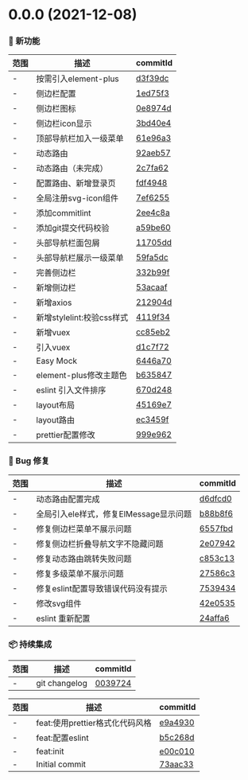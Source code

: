 # 0.0.0 (2021-12-08)

### 🌟 新功能
范围|描述|commitId
--|--|--
 - | 按需引入element-plus | [d3f39dc](https://github.com/Calvin66/vite-vue3-admin/commit/d3f39dc)
 - | 侧边栏配置 | [1ed75f3](https://github.com/Calvin66/vite-vue3-admin/commit/1ed75f3)
 - | 侧边栏图标 | [0e8974d](https://github.com/Calvin66/vite-vue3-admin/commit/0e8974d)
 - | 侧边栏icon显示 | [3bd40e4](https://github.com/Calvin66/vite-vue3-admin/commit/3bd40e4)
 - | 顶部导航栏加入一级菜单 | [61e96a3](https://github.com/Calvin66/vite-vue3-admin/commit/61e96a3)
 - | 动态路由 | [92aeb57](https://github.com/Calvin66/vite-vue3-admin/commit/92aeb57)
 - | 动态路由（未完成） | [2c7fa62](https://github.com/Calvin66/vite-vue3-admin/commit/2c7fa62)
 - | 配置路由、新增登录页 | [fdf4948](https://github.com/Calvin66/vite-vue3-admin/commit/fdf4948)
 - | 全局注册svg-icon组件 | [7ef6255](https://github.com/Calvin66/vite-vue3-admin/commit/7ef6255)
 - | 添加commitlint | [2ee4c8a](https://github.com/Calvin66/vite-vue3-admin/commit/2ee4c8a)
 - | 添加git提交代码校验 | [a59be60](https://github.com/Calvin66/vite-vue3-admin/commit/a59be60)
 - | 头部导航栏面包屑 | [11705dd](https://github.com/Calvin66/vite-vue3-admin/commit/11705dd)
 - | 头部导航栏展示一级菜单 | [59fa5dc](https://github.com/Calvin66/vite-vue3-admin/commit/59fa5dc)
 - | 完善侧边栏 | [332b99f](https://github.com/Calvin66/vite-vue3-admin/commit/332b99f)
 - | 新增侧边栏 | [53acaaf](https://github.com/Calvin66/vite-vue3-admin/commit/53acaaf)
 - | 新增axios | [212904d](https://github.com/Calvin66/vite-vue3-admin/commit/212904d)
 - | 新增stylelint:校验css样式 | [4119f34](https://github.com/Calvin66/vite-vue3-admin/commit/4119f34)
 - | 新增vuex | [cc85eb2](https://github.com/Calvin66/vite-vue3-admin/commit/cc85eb2)
 - | 引入vuex | [d1c7f72](https://github.com/Calvin66/vite-vue3-admin/commit/d1c7f72)
 - | Easy Mock | [6446a70](https://github.com/Calvin66/vite-vue3-admin/commit/6446a70)
 - | element-plus修改主题色 | [b635847](https://github.com/Calvin66/vite-vue3-admin/commit/b635847)
 - | eslint 引入文件排序 | [670d248](https://github.com/Calvin66/vite-vue3-admin/commit/670d248)
 - | layout布局 | [45169e7](https://github.com/Calvin66/vite-vue3-admin/commit/45169e7)
 - | layout路由 | [ec3459f](https://github.com/Calvin66/vite-vue3-admin/commit/ec3459f)
 - | prettier配置修改 | [999e962](https://github.com/Calvin66/vite-vue3-admin/commit/999e962)


### 🐛 Bug 修复
范围|描述|commitId
--|--|--
 - | 动态路由配置完成 | [d6dfcd0](https://github.com/Calvin66/vite-vue3-admin/commit/d6dfcd0)
 - | 全局引入ele样式，修复ElMessage显示问题 | [b88b8f6](https://github.com/Calvin66/vite-vue3-admin/commit/b88b8f6)
 - | 修复侧边栏菜单不展示问题 | [6557fbd](https://github.com/Calvin66/vite-vue3-admin/commit/6557fbd)
 - | 修复侧边栏折叠导航文字不隐藏问题 | [2e07942](https://github.com/Calvin66/vite-vue3-admin/commit/2e07942)
 - | 修复动态路由跳转失败问题 | [c853c13](https://github.com/Calvin66/vite-vue3-admin/commit/c853c13)
 - | 修复多级菜单不展示问题 | [27586c3](https://github.com/Calvin66/vite-vue3-admin/commit/27586c3)
 - | 修复eslint配置导致错误代码没有提示 | [7539434](https://github.com/Calvin66/vite-vue3-admin/commit/7539434)
 - | 修改svg组件 | [42e0535](https://github.com/Calvin66/vite-vue3-admin/commit/42e0535)
 - | eslint 重新配置 | [24affa6](https://github.com/Calvin66/vite-vue3-admin/commit/24affa6)


### 📦 持续集成
范围|描述|commitId
--|--|--
 - | git changelog | [0039724](https://github.com/Calvin66/vite-vue3-admin/commit/0039724)


范围|描述|commitId
--|--|--
 - | feat:使用prettier格式化代码风格 | [e9a4930](https://github.com/Calvin66/vite-vue3-admin/commit/e9a4930)
 - | feat:配置eslint | [b5c268d](https://github.com/Calvin66/vite-vue3-admin/commit/b5c268d)
 - | feat:init | [e00c010](https://github.com/Calvin66/vite-vue3-admin/commit/e00c010)
 - | Initial commit | [73aac33](https://github.com/Calvin66/vite-vue3-admin/commit/73aac33)

